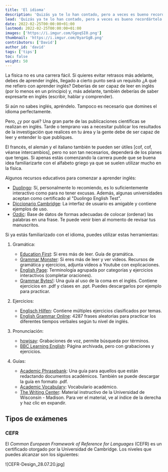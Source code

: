 ```yaml
---
title: 'El idioma'
description: 'Quizás ya te lo han contado, pero a veces es bueno recordártelo...'
lead: 'Quizás ya te lo han contado, pero a veces es bueno recordártelo...'
date: 2022-02-25T00:00:00+01:00
lastmod: 2022-02-25T00:00:00+01:00
images: ['https://i.imgur.com/GgoqSI0.png']
thumbnail: 'https://i.imgur.com/0yarGgB.png'
contributors: ['David']
author_id: 'david'
tags: ['tips']
toc: false
weight: 50
---
```


La física no es una carrera fácil. Si quieres evitar retrasos más adelante, debes de aprender inglés, llegado a cierto punto será un requisito ¿A qué me refiero con aprender inglés? Deberías de ser capaz de leer en inglés (por lo menos en un principio) y, más adelante, también deberías de saber expresarte en inglés (escribir, hablar y comprender).

Si aún no sabes inglés, apréndelo. Tampoco es necesario que domines el idioma perfectamente.

Pero, ¿y por qué? Una gran parte de las publicaciones científicas se realizan en inglés. Tarde o temprano vas a necesitar publicar los resultados de la investigación que realices en tu área y la gente debe de ser capaz de leer y entender lo que publiques.

El francés, el alemán y el italiano también te pueden ser útiles [cof, cof, véanse intercambios], pero no son tan necesarios, dependerá de los planes que tengas. Si apenas estás comenzando la carrera puede que se buena idea familiarizarte con el alfabeto griego ya que se suelen utilizar mucho en la física.

Algunos recursos educativos para comenzar a aprender inglés:

-   [Duolingo](https://www.duolingo.com/): Sí, personalmente lo recomiendo, es lo suficientemente interactivo como para no tener excusas. Además, algunas universidades aceptan como certificado al "Duolingo English Test".
-   [Diccionario Cambridge](https://dictionary.cambridge.org/es/diccionario/espanol-ingles/): La interfaz de usuario es amigable y contiene ejemplos de uso.
-   [Ozdic](https://ozdic.com/): Base de datos de formas adecuadas de colocar (ordenar) las palabras en una frase. Te puede venir bien al momento de revisar tus manuscritos.

Si ya estás familiarizado con el idioma, puedes utilizar estas herramientas:

1. Gramática:

    - [Education First](https://www.ef.com/wwen/english-resources/): Si eres más de leer. Guía de gramática.
    - [Grammar Monster](https://www.grammar-monster.com/): Si eres más de leer y ver videos. Recursos de gramática y ejercicios, adjunta videos a Youtube con explicaciones.
    - [English Page](https://www.englishpage.com/): Terminología agrupada por categorías y ejercicios interactivos (completar oraciones).
    - [Grammar Bytes!](https://www.chompchomp.com/csfs01/csfs01.htm): Una guía al uso de la coma en el inglés. Contiene ejercicios en .pdf y clases en .ppt. Puedes descargarlos por ejemplo para practicar.

2. Ejercicios:

    - [Englisch Hilfen](https://www.englisch-hilfen.de/en/): Contiene múltiples ejercicios clasificados por temas.
    - [English Grammar Online](https://www.ego4u.com/en/cram-up/grammar/exercises): 4287 frases aleatorias para practicar los diferentes tiempos verbales según tu nivel de inglés.

3. Pronunciación:

    - [howjsay](https://howjsay.com/): Grabaciones de voz, permite búsqueda por términos.
    - [BBC Learning English](https://www.bbc.co.uk/worldservice/learningenglish/grammar/pron/): Página archivada, pero con grabaciones y ejercicios.

4. Guías:

    - [Academic Phrasebank](https://www.phrasebank.manchester.ac.uk/): Una guía para aquellos que están redactando documentos académicos. También se puede descargar la guía en formato .pdf.
    - [Academic Vocabulary](https://www.nottingham.ac.uk/alzsh3/acvocab/index.htm): Vocabulario académico.
    - [The Writing Center](https://writing.wisc.edu/handbook/assignments/): Material instructivo de la Universidad de Wisconsin - Madison. Para ver el material, ve al índice de la derecha y haz clic en expandir.

## Tipos de exámenes

### CEFR

El _Common European Framework of Reference for Languages_ (CEFR) es un certificado otorgado por la Universidad de Cambridge. Los niveles que puedes alcanzar son los siguientes:

![CEFR-Design_28.07.20.jpg]
